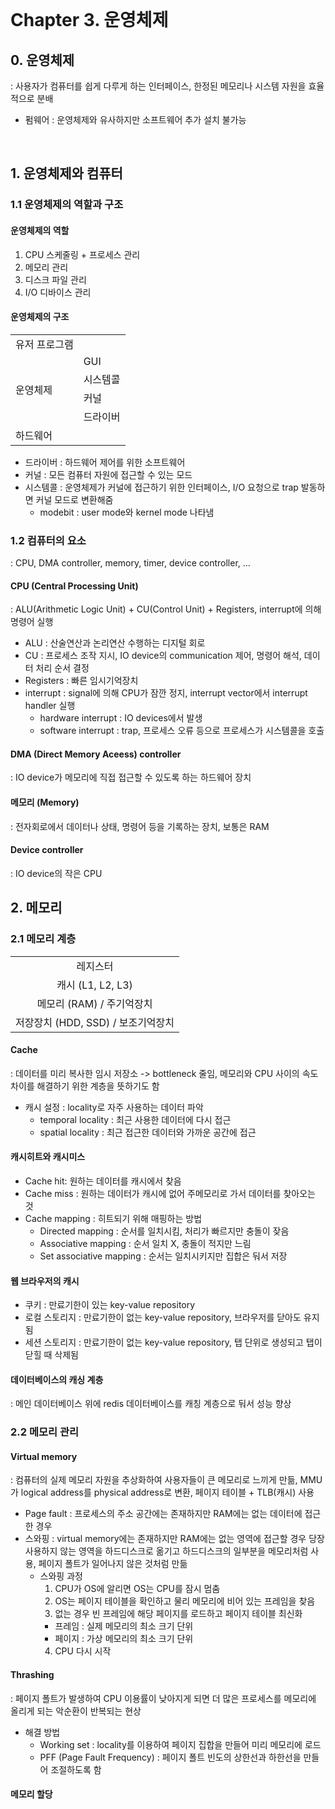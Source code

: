 <br>

# Chapter 3. 운영체제

## 0. 운영체제
: 사용자가 컴퓨터를 쉽게 다루게 하는 인터페이스, 한정된 메모리나 시스템 자원을 효율적으로 분배
- 펌웨어 : 운영체제와 유사하지만 소프트웨어 추가 설치 불가능
<br>

## 1. 운영체제와 컴퓨터
### 1.1 운영체제의 역할과 구조
#### 운영체제의 역할
1. CPU 스케줄링 + 프로세스 관리
2. 메모리 관리
3. 디스크 파일 관리
4. I/O 디바이스 관리 

#### 운영체제의 구조
<table>
<tr><td>유저 프로그램</td></tr>
  <tr>
    <td rowspan="4">운영체제</td>
    <td>GUI</td>
  </tr>
  <tr>
    <td>시스템콜</td>
  </tr>
  <tr>
    <td>커널</td>
  </tr>
  <tr>
    <td>드라이버</td>
  </tr>
<tr><td>하드웨어</td></tr>
</table>

- 드라이버 : 하드웨어 제어를 위한 소프트웨어
- 커널 : 모든 컴퓨터 자원에 접근할 수 있는 모드
- 시스템콜 : 운영체제가 커널에 접근하기 위한 인터페이스, I/O 요청으로 trap 발동하면 커널 모드로 변환해줌
    - modebit : user mode와 kernel mode 나타냄

### 1.2 컴퓨터의 요소
: CPU, DMA controller, memory, timer, device controller, ...

#### CPU (Central Processing Unit)
: ALU(Arithmetic Logic Unit) + CU(Control Unit) + Registers, interrupt에 의해 명령어 실행
- ALU : 산술연산과 논리연산 수행하는 디지털 회로
- CU : 프로세스 조작 지시, IO device의 communication 제어, 명령어 해석, 데이터 처리 순서 결정
- Registers : 빠른 임시기억장치
- interrupt : signal에 의해 CPU가 잠깐 정지, interrupt vector에서 interrupt handler 실행
    - hardware interrupt : IO devices에서 발생
    - software interrupt : trap, 프로세스 오류 등으로 프로세스가 시스템콜을 호출

#### DMA (Direct Memory Aceess) controller
: IO device가 메모리에 직접 접근할 수 있도록 하는 하드웨어 장치

#### 메모리 (Memory)
: 전자회로에서 데이터나 상태, 명령어 등을 기록하는 장치, 보통은 RAM

#### Device controller
: IO device의 작은 CPU

## 2. 메모리
### 2.1 메모리 계층
||
|:---:|
|레지스터|
|캐시 (L1, L2, L3)|
|메모리 (RAM) / 주기억장치|
|저장장치 (HDD, SSD) / 보조기억장치|

#### Cache
: 데이터를 미리 복사한 임시 저장소 -> bottleneck 줄임, 메모리와 CPU 사이의 속도 차이를 해결하기 위한 계층을 뜻하기도 함

- 캐시 설정 : locality로 자주 사용하는 데이터 파악
    - temporal locality : 최근 사용한 데이터에 다시 접근
    - spatial locality : 최근 접근한 데이터와 가까운 공간에 접근

#### 캐시히트와 캐시미스
- Cache hit: 원하는 데이터를 캐시에서 찾음
- Cache miss : 원하는 데이터가 캐시에 없어 주메모리로 가서 데이터를 찾아오는 것
- Cache mapping : 히트되기 위해 매핑하는 방법
    - Directed mapping : 순서를 일치시킴, 처리가 빠르지만 충돌이 잦음
    - Associative mapping : 순서 일치 X, 충돌이 적지만 느림
    - Set associative mapping : 순서는 일치시키지만 집합은 둬서 저장

#### 웹 브라우저의 캐시
- 쿠키 : 만료기한이 있는 key-value repository
- 로컬 스토리지 : 만료기한이 없는 key-value repository, 브라우저를 닫아도 유지됨
- 세션 스토리지 : 만료기한이 없는 key-value repository, 탭 단위로 생성되고 탭이 닫힐 때 삭제됨

#### 데이터베이스의 캐싱 계층
: 메인 데이터베이스 위에 redis 데이터베이스를 캐칭 계층으로 둬서 성능 향상

### 2.2 메모리 관리

#### Virtual memory
: 컴퓨터의 실제 메모리 자원을 추상화하여 사용자들이 큰 메모리로 느끼게 만듦, MMU가 logical address를 physical address로 변환, 페이지 테이블 + TLB(캐시) 사용
- Page fault : 프로세스의 주소 공간에는 존재하지만 RAM에는 없는 데이터에 접근한 경우
- 스와핑 : virtual memory에는 존재하지만 RAM에는 없는 영역에 접근할 경우 당장 사용하지 않는 영역을 하드디스크로 옮기고 하드디스크의 일부분을 메모리처럼 사용, 페이지 폴트가 일어나지 않은 것처럼 만듦
  - 스와핑 과정
    1. CPU가 OS에 알리면 OS는 CPU를 잠시 멈춤
    2. OS는 페이지 테이블을 확인하고 물리 메모리에 비어 있는 프레임을 찾음
    3. 없는 경우 빈 프레임에 해당 페이지를 로드하고 페이지 테이블 최신화
      - 프레임 : 실제 메모리의 최소 크기 단위
      - 페이지 : 가상 메모리의 최소 크기 단위
    4. CPU 다시 시작

#### Thrashing
: 페이지 폴트가 발생하여 CPU 이용률이 낮아지게 되면 더 많은 프로세스를 메모리에 올리게 되는 악순환이 반복되는 현상
- 해결 방법
  - Working set : locality를 이용하여 페이지 집합을 만들어 미리 메모리에 로드
  - PFF (Page Fault Frequency) : 페이지 폴트 빈도의 상한선과 하한선을 만들어 조절하도록 함

#### 메모리 할당
